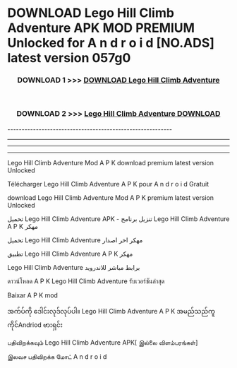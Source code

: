 # DOWNLOAD Lego Hill Climb Adventure  APK MOD PREMIUM Unlocked for A n d r o i d [NO.ADS] latest version 057g0 



<div align="center">

<h3>DOWNLOAD 1 >>> <a href="https://getmod2.web.app/?judul=Lego Hill Climb Adventure ">DOWNLOAD Lego Hill Climb Adventure </a></h3><br>

<h3>DOWNLOAD 2 >>> <a href="https://getmod2.web.app/?judul=Lego Hill Climb Adventure ">Lego Hill Climb Adventure  DOWNLOAD </a></h3>

</div>
----------------------------------------------------------

----------------------------------------------------------

----------------------------------------------------------

----------------------------------------------------------

Lego Hill Climb Adventure  Mod A P K download premium latest version Unlocked

Télécharger Lego Hill Climb Adventure  A P K pour A n d r o i d Gratuit

download Lego Hill Climb Adventure  Mod A P K premium latest version Unlocked

تحميل Lego Hill Climb Adventure  APK - تنزيل برنامج Lego Hill Climb Adventure  A P K مهكر

تحميل Lego Hill Climb Adventure  مهكر اخر اصدار

تطبيق Lego Hill Climb Adventure  A P K مهكر

Lego Hill Climb Adventure  برابط مباشر للاندرويد

ดาวน์โหลด A P K Lego Hill Climb Adventure  รับเวอร์ชันล่าสุด

Baixar A P K mod

အက်ပ်ကို ဒေါင်းလုဒ်လုပ်ပါ။ Lego Hill Climb Adventure  A P K အမည်သည်ကူကိုင်Andriod ဗားရှင်း

பதிவிறக்கவும் Lego Hill Climb Adventure  APK[ இல்லை விளம்பரங்கள்] 
 
இலவச பதிவிறக்க மோட் A n d r o i d




